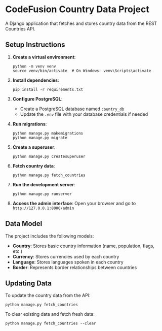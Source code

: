
# CodeFusion Country Data Project

A Django application that fetches and stores country data from the REST Countries API.

## Setup Instructions

1. **Create a virtual environment**:
   ```
   python -m venv venv
   source venv/bin/activate  # On Windows: venv\Scripts\activate
   ```

2. **Install dependencies**:
   ```
   pip install -r requirements.txt
   ```

3. **Configure PostgreSQL**:
   - Create a PostgreSQL database named `country_db`
   - Update the `.env` file with your database credentials if needed

4. **Run migrations**:
   ```
   python manage.py makemigrations
   python manage.py migrate
   ```

5. **Create a superuser**:
   ```
   python manage.py createsuperuser
   ```

6. **Fetch country data**:
   ```
   python manage.py fetch_countries
   ```

7. **Run the development server**:
   ```
   python manage.py runserver
   ```

8. **Access the admin interface**:
   Open your browser and go to `http://127.0.0.1:8000/admin`

## Data Model

The project includes the following models:
- **Country**: Stores basic country information (name, population, flags, etc.)
- **Currency**: Stores currencies used by each country
- **Language**: Stores languages spoken in each country
- **Border**: Represents border relationships between countries

## Updating Data

To update the country data from the API:
```
python manage.py fetch_countries
```

To clear existing data and fetch fresh data:
```
python manage.py fetch_countries --clear
```
